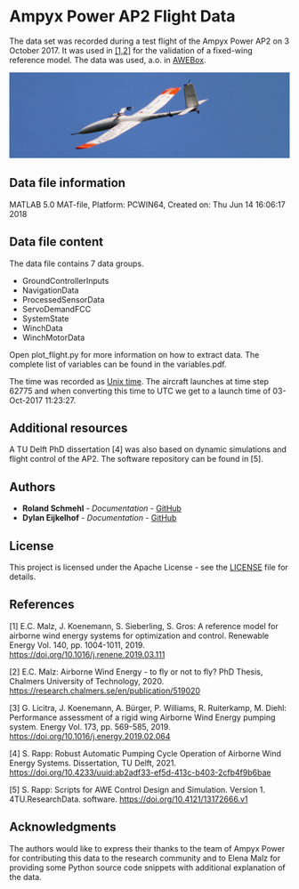 # Ampyx Power AP2 Flight Data

The data set was recorded during a test flight of the Ampyx Power AP2 on 3 October 2017. It was used in [[1,2]](#References) for the validation of a fixed-wing reference model. The data was used, a.o. in [AWEBox](https://github.com/awebox/awebox/issues/65).

![](ampyx-ap2.jpg)

## Data file information

MATLAB 5.0 MAT-file, Platform: PCWIN64, Created on: Thu Jun 14 16:06:17 2018

## Data file content

The data file contains 7 data groups.

* GroundControllerInputs
* NavigationData
* ProcessedSensorData
* ServoDemandFCC
* SystemState
* WinchData
* WinchMotorData
 
Open plot_flight.py for more information on how to extract data. The complete list of variables can be found in the variables.pdf.
 
The time was recorded as [Unix time](https://en.wikipedia.org/wiki/Unix_time). The aircraft launches at time step 62775 and when converting this time to UTC we get to a launch time of 03-Oct-2017 11:23:27.

## Additional resources

A TU Delft PhD dissertation [4] was also based on dynamic simulations and flight control of the AP2. The software repository can be found in [5]. 

## Authors

* **Roland Schmehl** - *Documentation* - [GitHub](https://github.com/rschmehl)
* **Dylan Eijkelhof** - *Documentation* - [GitHub](https://github.com/DylanEij)

## License

This project is licensed under the Apache License - see the [LICENSE](LICENSE.md) file for details.

## References
[1] E.C. Malz, J. Koenemann, S. Sieberling, S. Gros: A reference model for airborne wind energy systems for optimization
and control. Renewable Energy Vol. 140, pp. 1004-1011, 2019. https://doi.org/10.1016/j.renene.2019.03.111

[2] E.C. Malz: Airborne Wind Energy - to fly or not to fly? PhD Thesis, Chalmers University of Technology, 2020. https://research.chalmers.se/en/publication/519020

[3] G. Licitra, J. Koenemann, A. Bürger, P. Williams, R. Ruiterkamp, M. Diehl: Performance assessment of a rigid wing Airborne Wind Energy pumping system. Energy Vol. 173, pp. 569-585, 2019. https://doi.org/10.1016/j.energy.2019.02.064

[4] S. Rapp: Robust Automatic Pumping Cycle Operation of Airborne Wind Energy Systems. Dissertation, TU Delft, 2021. https://doi.org/10.4233/uuid:ab2adf33-ef5d-413c-b403-2cfb4f9b6bae

[5] S. Rapp: Scripts for AWE Control Design and Simulation. Version 1. 4TU.ResearchData. software. https://doi.org/10.4121/13172666.v1

## Acknowledgments

The authors would like to express their thanks to the team of Ampyx Power for contributing this data to the research community and to Elena Malz for providing some Python source code snippets with additional explanation of the data. 
